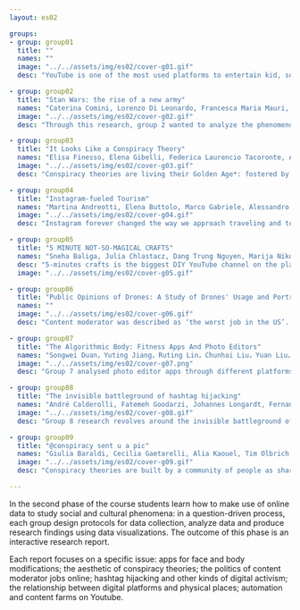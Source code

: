```yaml
---
layout: es02

groups:
- group: group01
  title: ""
  names: ""
  image: "../../assets/img/es02/cover-g01.gif"
  desc: "YouTube is one of the most used platforms to entertain kid, so popular that it overcame television. Group 1 investigated how content farms on the platform can trap young watchers for hours, consuming anything recommended, as decided by YouTube’s algorithm. "

- group: group02
  title: "Stan Wars: the rise of a new army"
  names: "Caterina Comini, Lorenzo Di Leonardo, Francesca Maria Mauri, Virginia Migliorini, Fabiola Papini, Sofia Peracchi, Emily Maria Salmaso"
  image: "../../assets/img/es02/cover-g02.gif"
  desc: "Through this research, group 2 wanted to analyze the phenomenon of stan groups’ online activism in its complexity, trying to provide different points of view about it. How is it perceived by the media and the public?"

- group: group03
  title: "It Looks Like a Conspiracy Theory"
  names: "Elisa Finesso, Elena Gibelli, Federica Laurencio Tacoronte, Andrea Mario Morandini, Jacopo Sironi, Marco Valli"
  image: "../../assets/img/es02/cover-g03.gif"
  desc: "Conspiracy theories are living their Golden Age*: fostered by online platforms and social media, they have been spreading among people in different ways. Group 3 analyzed how the crowdsourced nature of conspiracy theories affects the visual language in which they are expressed."

- group: group04
  title: "Instagram-fueled Tourism"
  names: "Martina Andreotti, Elena Buttolo, Marco Gabriele, Alessandro Parca, Federico Pozzi, Andrea Silvano"
  image: "../../assets/img/es02/cover-g04.gif"
  desc: "Instagram forever changed the way we approach traveling and tourism digital advertising. Have you ever been to a place just because of someone else’s picture on social media? It’s called social media-fueled tourism. Group 4 decided to better understand why and how this happens."

- group: group05
  title: "5 MINUTE NOT-SO-MAGICAL CRAFTS"
  names: "Sneha Baliga, Julia Chlastacz, Dang Trung Nguyen, Marija Nikolic, Bogdan Novakovic, Preeti Puri, Chenyun Zeng"
  desc: "5-minutes crafts is the biggest DIY YouTube channel on the platform and it has been classified as content farm given the amount of videos and repetitive content. Group 05 analysed what factors contribute to increased viewership, and wich other aspects get the viewer’s click."
  image: "../../assets/img/es02/cover-g05.gif"

- group: group06
  title: "Public Opinions of Drones: A Study of Drones' Usage and Portrayal"
  names: ""
  image: "../../assets/img/es02/cover-g06.gif"
  desc: "Content moderator was described as ‘the worst job in the US’. Content moderators are paid to view objectionable posts and decide which need to be removed from digital platforms. This research aims to make people more aware of who content moderators are and how their situation is."

- group: group07
  title: "The Algorithmic Body: Fitness Apps And Photo Editors"
  names: "Songwei Duan，Yuting Jiang，Ruting Lin，Chunhai Liu，Yuan Liu，Xueyue Wu"
  image: "../../assets/img/es02/cover-g07.png"
  desc: "Group 7 analysed photo editor apps through different platforms. TikTok, in its chinese and western version; Meitu Xiuxiu, China’s most popular photo sharing app; Keep, China's largest fitness community; Google Play, store of the most popular picture editing applications."

- group: group08
  title: "The invisible battleground of hashtag hijacking"
  names: "André Calderolli, Fatemeh Goodarzi, Johannes Longardt, Fernanda de Alba, María Paula Vargas, Priscila Yoshihara, Yunrui Zhu"
  image: "../../assets/img/es02/cover-g08.gif"
  desc: "Group 8 research revolves around the invisible battleground of hashtag hijacking. Social media platforms are, among a lot of other things, stages for debate and discussion but what can be learned from the little tags people leave on their posts?"

- group: group09
  title: "@conspiracy sent u a pic"
  names: "Giulia Baraldi, Cecilia Gaetarelli, Alia Kaouel, Tim Olbrich, Valentina Pallacci, Alessia Rodler, Vera Salvaderi"
  image: "../../assets/img/es02/cover-g09.gif"
  desc: "Conspiracy theories are built by a community of people as shared knowledge. Platforms like IG and TikTok are used to create imagery around conspiracy theories. But how does it happen? Group 9 analyze what makes the aesthetic of conspiracy theories so catchy on Social Media. "

---
```


In the second phase of the course students learn how to make use of online data to study social and cultural phenomena: in a question-driven process, each group design protocols for data collection, analyze data and produce research findings using data visualizations. The outcome of this phase is an interactive research report.

Each report focuses on a specific issue: apps for face and body modifications; the aesthetic of conspiracy theories; the politics of content moderator jobs online; hashtag hijacking and other kinds of digital activism; the relationship between digital platforms and physical places; automation and content farms on Youtube.
